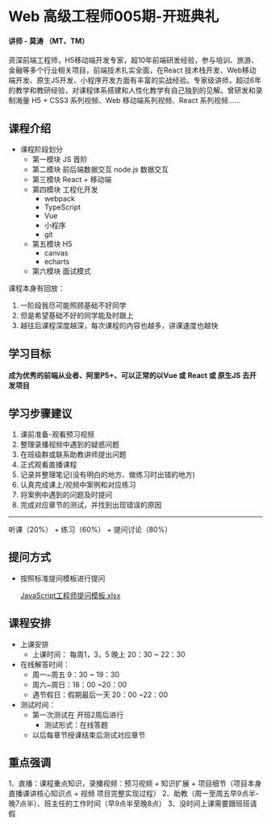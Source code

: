 # Web 高级工程师005期-开班典礼

#### 讲师 - 莫涛 （MT、TM） 
资深前端工程师，H5移动端开发专家，超10年前端研发经验，参与培训、旅游、金融等多个行业相关项目，前端技术扎实全面，在React 技术栈开发、Web移动端开发、原生JS开发、小程序开发方面有丰富的实战经验。专家级讲师，超过6年的教学和教研经验，对课程体系搭建和人性化教学有自己独到的见解。曾研发和录制海量 H5 + CSS3 系列视频、Web 移动端系列视频、React 系列视频……

## 课程介绍
- 课程阶段划分 
  - 第一模块 JS 晋阶
  - 第二模块 前后端数据交互
  node.js 数据交互
  - 第三模块 React + 移动端
  - 第四模块 工程化开发
    - webpack 
    - TypeScript
    - Vue
    - 小程序
    - git
  - 第五模块 H5
    - canvas
    - echarts
  - 第六模块 面试模式

课程本身有回放：
1. 一阶段我尽可能照顾基础不好同学
2. 但是希望基础不好的同学能及时跟上
3. 越往后课程深度越深，每次课程的内容也越多，讲课速度也越快


## 学习目标

#### 	成为优秀的前端从业者、阿里P5+、可以正常的以Vue 或 React 或 原生JS 去开发项目

## 学习步骤建议

1. 课前准备-观看预习视频
2. 整理录播视频中遇到的疑惑问题
3. 在班级群或联系助教讲师提出问题
4. 正式观看直播课程
5. 记录并整理笔记(没有明白的地方、做练习时出错的地方)
6. 认真完成课上/视频中案例和对应练习
7. 将案例中遇到的问题及时提问
8. 完成对应章节的测试，并找到出现错误的原因

----------
听课（20%） + 练习（60%） + 提问讨论（80%）


## 提问方式

- 按照标准提问模板进行提问

  [JavaScript工程师提问模板.xlsx](JavaScript工程师提问模板.xlsx)

## 课程安排

- 上课安排
  - 上课时间： 每周1，3，5 晚上 20：30 ~ 22：30 
- 在线解答时间：
  - 周一~周五 9：30 ~ 19：30 
  - 周六~周日：18：00 ~20：00
  - 遇节假日：假期最后一天 20：00 ~22：00
- 测试时间：
  - 第一次测试在 开班2周后进行 
    - 测试形式：在线答题
  - 以后每章节授课结束后测试对应章节

## 重点强调
1、直播：课程重点知识，录播视频：预习视频 + 知识扩展 + 项目细节（项目本身直播课讲核心知识点  + 视频 项目完整实现过程）
2、助教（周一至周五早9点半-晚7点半）、班主任的工作时间（早9点半至晚8点）
3、没时间上课需要跟班班请假



 

